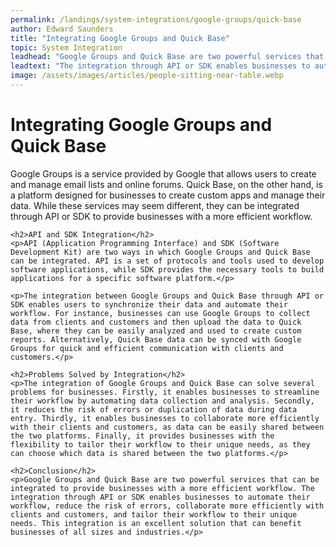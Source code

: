```yaml
---
permalink: /landings/system-integrations/google-groups/quick-base
author: Edward Saunders
title: "Integrating Google Groups and Quick Base"
topic: System Integration
leadhead: "Google Groups and Quick Base are two powerful services that can be integrated to provide businesses with a more efficient workflow"
leadtext: "The integration through API or SDK enables businesses to automate their workflow, reduce the risk of errors, collaborate more efficiently with clients and customers, and tailor their workflow to their unique needs. This integration is an excellent solution that can benefit businesses of all sizes and industries."
image: /assets/images/articles/people-sitting-near-table.webp
---
```

<div class="arttext">	<h1>Integrating Google Groups and Quick Base</h1>
	<p>Google Groups is a service provided by Google that allows users to create and manage email lists and online forums. Quick Base, on the other hand, is a platform designed for businesses to create custom apps and manage their data. While these services may seem different, they can be integrated through API or SDK to provide businesses with a more efficient workflow.</p>

	<h2>API and SDK Integration</h2>
	<p>API (Application Programming Interface) and SDK (Software Development Kit) are two ways in which Google Groups and Quick Base can be integrated. API is a set of protocols and tools used to develop software applications, while SDK provides the necessary tools to build applications for a specific software platform.</p>

	<p>The integration between Google Groups and Quick Base through API or SDK enables users to synchronize their data and automate their workflow. For instance, businesses can use Google Groups to collect data from clients and customers and then upload the data to Quick Base, where they can be easily analyzed and used to create custom reports. Alternatively, Quick Base data can be synced with Google Groups for quick and efficient communication with clients and customers.</p>

	<h2>Problems Solved by Integration</h2>
	<p>The integration of Google Groups and Quick Base can solve several problems for businesses. Firstly, it enables businesses to streamline their workflow by automating data collection and analysis. Secondly, it reduces the risk of errors or duplication of data during data entry. Thirdly, it enables businesses to collaborate more efficiently with their clients and customers, as data can be easily shared between the two platforms. Finally, it provides businesses with the flexibility to tailor their workflow to their unique needs, as they can choose which data is shared between the two platforms.</p>

	<h2>Conclusion</h2>
	<p>Google Groups and Quick Base are two powerful services that can be integrated to provide businesses with a more efficient workflow. The integration through API or SDK enables businesses to automate their workflow, reduce the risk of errors, collaborate more efficiently with clients and customers, and tailor their workflow to their unique needs. This integration is an excellent solution that can benefit businesses of all sizes and industries.</p>
</div>